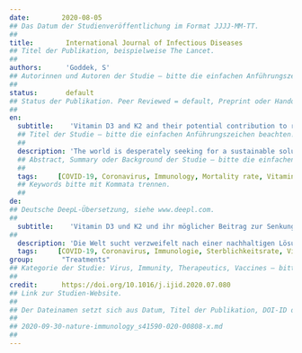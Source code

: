```yaml
---
date:        2020-08-05
## Das Datum der Studienveröffentlichung im Format JJJJ-MM-TT.
##
title:        International Journal of Infectious Diseases 
## Titel der Publikation, beispielweise The Lancet.
##
authors:      'Goddek, S'
## Autorinnen und Autoren der Studie – bitte die einfachen Anführungszeichen beachten!
##
status:       default
## Status der Publikation. Peer Reviewed = default, Preprint oder Handout (Thesenpapier)
##
en:
  subtitle:    'Vitamin D3 and K2 and their potential contribution to reducing the COVID-19 mortality rate'
  ## Titel der Studie – bitte die einfachen Anführungszeichen beachten!
  ##
  description: 'The world is desperately seeking for a sustainable solution to combat the coronavirus strain SARS-CoV-2 (COVID-19). Recent research indicated that optimizing Vitamin D blood levels could offer a solution approach that promises a heavily reduced fatality rate as well as solving the public health problem of counteracting the general vitamin D deficiency. This paper dived into the immunoregulatory effects of supplementing Vitamin D3 by elaborating a causal loop diagram. Together with D3, vitamin K2 and magnesium should be supplemented to prevent long-term health risks. Follow up clinical randomized trials are required to verify the current circumstantial evidence.'
  ## Abstract, Summary oder Background der Studie – bitte die einfachen Anführungszeichen beachten!
  ##
  tags:     [COVID-19, Coronavirus, Immunology, Mortality rate, Vitamin D]
  ## Keywords bitte mit Kommata trennen.
  ##
de: 
## Deutsche DeepL-Übersetzung, siehe www.deepl.com.
##
  subtitle:    'Vitamin D3 und K2 und ihr möglicher Beitrag zur Senkung der COVID-19-Sterblichkeitsrate'
##
  description: 'Die Welt sucht verzweifelt nach einer nachhaltigen Lösung zur Bekämpfung des Coronavirus-Stammes SARS-CoV-2 (COVID-19). Jüngste Forschungsergebnisse deuten darauf hin, dass die Optimierung des Vitamin-D-Blutspiegels einen Lösungsansatz bieten könnte, der eine stark reduzierte Sterblichkeitsrate verspricht und gleichzeitig das Problem der öffentlichen Gesundheit löst, dem allgemeinen Vitamin-D-Mangel entgegenzuwirken. In diesem Beitrag wurden die immunregulatorischen Auswirkungen einer Vitamin-D3-Supplementierung anhand eines Kausalverlaufs untersucht. Zusammen mit D3 sollten Vitamin K2 und Magnesium supplementiert werden, um langfristige Gesundheitsrisiken zu vermeiden. Klinische randomisierte Folgestudien sind erforderlich, um die derzeitigen Indizien zu verifizieren.'
  tags:     [COVID-19, Coronavirus, Immunologie, Sterblichkeitsrate, Vitamin D]
group:       "Treatments"
## Kategorie der Studie: Virus, Immunity, Therapeutics, Vaccines – bitte die Anführungszeichen beachten!
##
credit:      https://doi.org/10.1016/j.ijid.2020.07.080
## Link zur Studien-Website.
##
## Der Dateinamen setzt sich aus Datum, Titel der Publikation, DOI-ID der Studie (nach dem letzten Slash) und der Dateiendung zusammen. Bitte den Unterstrich vor der DOI-ID beachten!
##
## 2020-09-30-nature-immunology_s41590-020-00808-x.md
##
---
```

<object data="{{ page.link }}" style='height:calc(100vh - 400px); width: 100%' type='application/pdf'></object>
